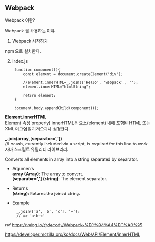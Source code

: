 ## Webpack

Webpack 이란?

Webpack 을 사용하는 이유

1. Webpack 시작하기

npm 으로 설치한다.


2. index.js

        function component(){
            const element = document.createElement('div');

            //element.innerHTML=_.join(['Hello', 'webpack'], '');
            element.innerHTML="htmlString";

            return element;
        }

        document.body.appendChild(component());

**Element.innerHTML**<br>
Element 속성(property) innerHTML은 요소(element) 내에 포함된 HTML 또는 XML 마크업을 가져오거나 설정한다.

**_.join(array, [separator=','])**<br>
//Lodash, currently included via a script, is required for this line to work<br>
자바 스크립트 유틸리티 라이브러리.

Converts all elements in array into a string separated by separator.

- Arguments<br>
    __array (Array)__: The array to convert.<br>
    **[separator=','] (string)**: The element separator.

- Returns<br>
    __(string)__: Returns the joined string.

- Example

        _.join(['a', 'b', 'c'], '~');
        // => 'a~b~c'

ref https://velog.io/@decody/Webpack-%EC%84%A4%EC%A0%95

https://developer.mozilla.org/ko/docs/Web/API/Element/innerHTML
